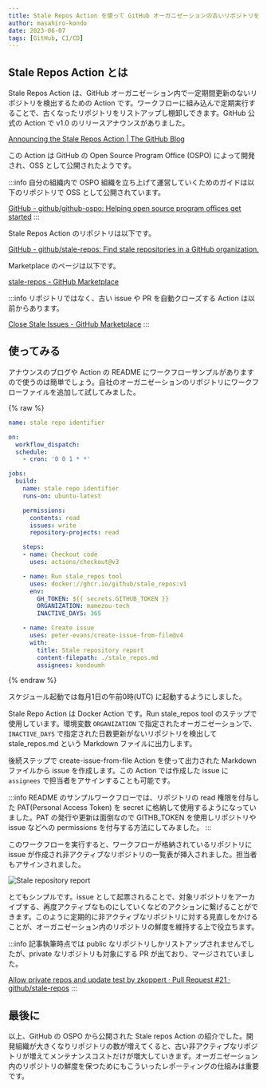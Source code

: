 ```yaml
---
title: Stale Repos Action を使って GitHub オーガニゼーションの古いリポジトリをリストする
author: masahiro-kondo
date: 2023-06-07
tags: [GitHub, CI/CD]
---
```


## Stale Repos Action とは
Stale Repos Action は、GitHub オーガニゼーション内で一定期間更新のないリポジトリを検出するための Action です。ワークフローに組み込んで定期実行することで、古くなったリポジトリをリストアップし棚卸しできます。GitHub 公式の Action で v1.0 のリリースアナウンスがありました。

[Announcing the Stale Repos Action | The GitHub Blog](https://github.blog/2023-06-05-announcing-the-stale-repos-action/)

この Action は GitHub の Open Source Program Office (OSPO) によって開発され、OSS として公開されたようです。

:::info
自分の組織内で OSPO 組織を立ち上げて運営していくためのガイドは以下のリポジトリで OSS として公開されています。

[GitHub - github/github-ospo: Helping open source program offices get started](https://github.com/github/github-ospo)
:::

Stale Repos Action のリポジトリは以下です。

[GitHub - github/stale-repos: Find stale repositories in a GitHub organization.](https://github.com/github/stale-repos)

Marketplace のページは以下です。

[stale-repos - GitHub Marketplace](https://github.com/marketplace/actions/stale-repos)

:::info
リポジトリではなく、古い issue や PR を自動クローズする Action は以前からあります。

[Close Stale Issues - GitHub Marketplace](https://github.com/marketplace/actions/close-stale-issues)
:::

## 使ってみる

アナウンスのブログや Action の README にワークフローサンプルがありますので使うのは簡単でしょう。自社のオーガニゼーションのリポジトリにワークフローファイルを追加して試してみました。

{% raw %}
```yaml
name: stale repo identifier

on:
  workflow_dispatch:
  schedule:
    - cron: '0 0 1 * *'

jobs:
  build:
    name: stale repo identifier
    runs-on: ubuntu-latest

    permissions:
      contents: read
      issues: write
      repository-projects: read

    steps:
    - name: Checkout code
      uses: actions/checkout@v3

    - name: Run stale_repos tool
      uses: docker://ghcr.io/github/stale_repos:v1
      env:
        GH_TOKEN: ${{ secrets.GITHUB_TOKEN }}
        ORGANIZATION: mamezou-tech
        INACTIVE_DAYS: 365

    - name: Create issue
      uses: peter-evans/create-issue-from-file@v4
      with:
        title: Stale repository report
        content-filepath: ./stale_repos.md
        assignees: kondoumh
```
{% endraw %}

スケジュール起動では毎月1日の午前0時(UTC) に起動するようにしました。

Stale Repo Action は Docker Action です。Run stale_repos tool のステップで使用しています。環境変数 `ORGANIZATION` で指定されたオーガニゼーションで、`INACTIVE_DAYS` で指定された日数更新がないリポジトリを検出して stale_repos.md という Markdown ファイルに出力します。

後続ステップで create-issue-from-file Action を使って出力された Markdown ファイルから issue を作成します。この Action では作成した issue に `assignees` で担当者をアサインすることも可能です。

:::info
README のサンプルワークフローでは、リポジトリの read 権限を付与した PAT(Personal Access Token) を secret に格納して使用するようになっていました。PAT の発行や更新は面倒なので GITHB_TOKEN を使用しリポジトリや issue などへの permissions を付与する方法にしてみました。
:::

このワークフローを実行すると、ワークフローが格納されているリポジトリに issue が作成され非アクティブなリポジトリの一覧表が挿入されました。担当者もアサインされました。

![Stale repository report](https://i.gyazo.com/f7119467280ff497f4577f64f7c24e73.png)

とてもシンプルです。issue として起票されることで、対象リポジトリをアーカイブする、再度アクティブなものにしていくなどのアクションに繋げることができます。このように定期的に非アクティブなリポジトリに対する見直しをかけることが、オーガニゼーション内のリポジトリの鮮度を維持する上で役立ちます。

:::info
記事執筆時点では public なリポジトリしかリストアップされませんでしたが、private なリポジトリも対象にする PR が出ており、マージされていました。

[Allow private repos and update test by zkoppert · Pull Request #21 · github/stale-repos](https://github.com/github/stale-repos/pull/21)
:::

## 最後に

以上、GitHub の OSPO から公開された Stale repos Action の紹介でした。開発組織が大きくなりリポジトリの数が増えてくると、古い非アクティブなリポジトリが増えてメンテナンスコストだけが増大していきます。オーガニゼーション内のリポジトリの鮮度を保つためにもこういったレポーティングの仕組みは重要です。
